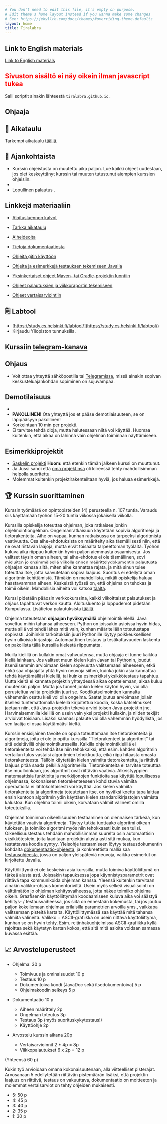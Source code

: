 ```yaml
---
# You don't need to edit this file, it's empty on purpose.
# Edit theme's home layout instead if you wanna make some changes
# See: https://jekyllrb.com/docs/themes/#overriding-theme-defaults
layout: home
title: Tiralabra
---
```


<script src="assets/fuu.js"></script>

## Link to English materials

[Link to English materials](en/)

<noscript><h2 style="color:red;font-weight:bold;">Sivuston sisältö ei näy oikein ilman javascript tukea</h2>
Salli scriptit ainakin lähteestä <code>tiralabra.github.io</code>.
</noscript>

## Ohjaaja

<ul>
<script>
var script = document.scripts[document.scripts.length - 1];
tas.forEach(ta => {
  var elem = document.createElement("li");
  s = ta.name;
  if (ta.fiEmail) {
    s = s + ", " + ta.fiEmail;
  } else if (ta.email) {
    s = s + ", " + ta.email;
  } else {
    s = s + ", (etunumi.sukunimi@helsinki.fi)"
  }
  if (ta.fiSocial) {
    s = s + ", " + ta.fiSocial;
  } else if (ta.social) {
    s = s + ", " + ta.social;
  }
  elem.innerHTML = s;
  script.parentElement.insertBefore(elem, script);
});
</script>
</ul>

## 📅 Aikataulu

Tarkempi aikataulu [täällä](fi/aikataulu/).

<script>
    script = document.scripts[document.scripts.length - 1];
    script.parentElement.insertBefore(makeCalendarFi(), script);
</script>

## 📣 Ajankohtaista

* Kurssin ohjeistusta on muutettu aika paljon. Lue kaikki ohjeet uudestaan, jos olet keskeyttänyt kurssin tai muuten tutustunut aiempien kurssien ohjeisiin.
* <script>
   if (doodleSent) {
    if (timing["demo"]) {
      document.write("Demotilaisuuden ajankohdat on lyöty lukkoon. Ottakaa yhteyttä jos ette pääse paikalle.")
    } else {
      document.write("Doodle linkki demotilaisuuden aikatauluttamiseksi on lähetetty kurssille ilmoittautuneille opiskelijoille. Sähköposti on lähtenyt siihen osoitteseen mikä on labtooliin rekisteröity.")
    }
   } else {
    document.write("Kysely demotilaisuuden aikatauluttamiseksi lähetetään pari viikkoa ennen kurssin päättymistä.")
   }
  </script>
* Lopullinen palautus <script>document.write(fiString(timing["end"].date));</script>.

## Linkkejä materiaaliin

* [Aloitusluennon kalvot](kalvot/aloitusluento.pdf)

* [Tarkka aikataulu](fi/aikataulu)

* [Aiheideoita](fi/aiheet)

* [Tietoja dokumentaatiosta](fi/dokumentaatio)

* [Ohjeita gitin käyttöön](fi/git-ohje)

* [Ohjeita ja esimerkkejä testauksen tekemiseen Javalla](https://github.com/TiraLabra/Testing-and-rmq)

* [Yksinkertaiset ohjeet Maven- tai Gradle-projektin luontiin](fi/maven-gradle)

* [Ohjeet palautuksien ja viikkoraportin tekemiseen](fi/palautukset)

* [Ohjeet vertaisarviointiin](fi/vertaisarvioinnit)

## 🗒️ Labtool

* [https://study.cs.helsinki.fi/labtool/](https://study.cs.helsinki.fi/labtool/)
* Kirjaudu Yliopiston tunnuksilla.

## Kurssiin [telegram-kanava](https://t.me/tkttiralabra)

## Ohjaus

<ul>
<script>
var script = document.scripts[document.scripts.length - 1];
if (timing["paja1"]) {
  var elem = document.createElement("li");
  elem.innerHTML = "Pajaohjausta järjestetään kalenterissa näkyviin aikoihin.";
  script.parentElement.insertBefore(elem, script);
  elem = document.createElement("li");
  elem.innerHTML = "Pajasta voi myös muihin aikoihin pyytää apua aloritmeihin liittyen.";
  script.parentElement.insertBefore(elem, script);
} else {
  var elem = document.createElement("li");
  elem.innerHTML = "Kurssilla ei järjestetä viikottaista pajaa. Henkilökohtaista ohjausta saa erikseen sovittuna ajankohtana Zoomissa, ota matalalla kynnyksellä yhteyttä ohjaajaan, jos tarvitset apua.";
  script.parentElement.insertBefore(elem, script);
}
</script>
<li>Voit ottaa yhteyttä sähköpostilla tai <a href="https://t.me/tkttiralabra">Telegramissa</a>, missä ainakin sopivan keskusteluajankohdan sopiminen on sujuvampaa.</li>
</ul>

## Demotilaisuus

<ul>
  <li id="demo" />
  <li><b>PAKOLLINEN!</b> Ota yhteyttä jos et pääse demotilaisuuteen, se on läpipääsyyn pakollinen!</li> 
<!--   <li>Lähtökohtaisesti kaikki demoavat omalta koneeltaan. Voi olla hyvä saapua demoon hyvissä ajoin ja varmistaa että projektori/ruudun jako toimii. Jos omaa kannettavaa ei ole kannattaa demoamisesta sopia kaverin tai ohjaajan kanssa erikseen.</li> -->
  <li>Korkeintaan 10 min per projekti.</li>
  <li>Ei tarvitse tehdä dioja, mutta halutessaan niitä voi käyttää. Huomaa kuitenkin, että aikaa on lähinnä vain ohjelman toiminnan näyttämiseen. </li>
</ul>

<script>
  var elem = document.getElementById("demo");
  if (timing["demo2"]) {
    elem.innerHTML = "Paikat ja ajat:";
    var ulelem = document.createElement("ul");
    Object.keys(timing).filter(name => name.startsWith("demo")).map(name => fiEvent(timing[name])).forEach(ev => {
      var lielem = document.createElement("li");
      lielem.innerHTML = ev;
      ulelem.appendChild(lielem);
    })
    elem.appendChild(ulelem);
  } else if (timing["demo"]) {
    elem.innerHTML = "Paikka ja aika: " + fiEvent(timing["demo"]) + ".";
  } else {
    elem.innerHTML = "Demotilaisuudet pidetään tenttiviikolla. Aika ja paikka vahvistuvat myöhemmin.";
  }
</script>

## Esimerkkiprojektit

* [Saskelin projekti](https://github.com/saskeli/NonogramSolver_TiRa) **Huom:** että etenkin tämän jälkeen kurssi on muuttunut.
* Ja Jussi sanoi että [oma projektinsa](https://github.com/yussiv/Compress) oli kiireessä tehty mahdollisimman helpolla suoritettu.
* Molemmat kuitenkin projektirakenteiltaan hyviä, jos haluaa esimerkkejä.

## 🏆 Kurssin suorittaminen
Kurssin työmäärä on opintopisteiden (4) perusteella n. 107 tuntia. Varaudu siis käyttämään työhön 15-20 tuntia viikossa jokaisella viikolla.

Kurssilla opiskelija toteuttaa ohjelman, joka ratkaisee jonkin ohjelmointiongelman. Ongelmanratkaisuun käytetään sopivia algoritmeja ja tietorakenteita. Aihe on vapaa, kunhan ratkaisussa on tarpeeksi algoritmista vaativuutta. Osa aihe-ehdotuksista on määritelty aika täsmällisesti niin, että ne ovat riittävän laajoja, mutta eivät toisaalta tarpeettoman työläitä. Työhön kuluva aika riippuu kuitenkin hyvin paljon aiemmasta osaamisesta. Jos valitset täysin oman aiheen, tai aihe-ehdotus ei ole täsmällinen, sovi mieluiten jo ensimmäisellä viikolla ennen määrittelydokumentin palautusta ohjaajan kanssa siitä, miten aihe kannattaa rajata, ja mitä sinun tulee toteuttaa itse, jotta saavutetaan sopiva laajuus. Suoritus ei edellytä oman algoritmin kehittämistä. Tämäkin on mahdollista, mikäli opiskelija haluaa haastavamman aiheen. Keskeistä työssä on, että ohjelma on tehokas ja toimii oikein. Mahdollisia aiheita voi katsoa [täältä](fi/aiheet).

Kurssi pidetään pääosin verkkokurssina, kaikki viikoittaiset palautukset ja ohjaus tapahtuvat verkon kautta. Aloitusluento ja loppudemot pidetään Kumpulassa. Lisätietoa palautuksista [täällä](fi/palautukset).

Ohjelma toteutetaan **ohjaajan hyväksymällä** ohjelmointikielellä. Java soveltuu mihin tahansa aiheeseen. Python on joissakin asioissa hyvin hidas, mutta sillä voi tehdä lähes mitä vain, kunhan määritellään toteutustapa sopivasti. Joihinkin tarkoituksiin juuri Pythonille löytyy poikkeuksellisen hyvin ulkoisia kirjastoja. Automaattinen testaus ja testikattavuuden laskenta on pakollista tällä kurssilla kielestä riippumatta.

Muilla kielillä on kullakin omat vahvuutensa, mutta ohjaaja ei tunne kaikkia kieliä lainkaan. Jos valitset muun kielen kuin Javan tai Pythonin, joudut itsenäisemmin arvioimaan kielen sopivuutta valitsemaasi aiheeseen, etkä ehkä saa ohjaajalta yhtä hyvin neuvoja siihen, kuinka jokin asia kannattaa tehdä käyttämälläsi kielellä, tai kuinka esimerkiksi yksikkötestaus tapahtuu. Uutta kieltä ei kannata projektin yhteydessä alkaa opettelemaan, aikaa kuluu muutenkin paljon. Mutta jos tunnet jonkin kielen käytön hyvin, voi olla perusteltua valita projektiin juuri se. Koodikatselmointien kannalta vähemmän osattu kieli voi olla ongelma. Saatat joutua arvioimaan jollain itsellesi tuntemattomalla kielellä kirjoitettua koodia, koska katselmukset jaetaan niin, että Java-projektin tekevä arvioi toisen Java-projektin jne. Harvinaisemmilla kielillä on usein vain yksi projekti kullakin, ja niiden tekijät arvioivat toisiaan. Lisäksi saamasi palaute voi olla vähemmän hyödyllistä, jos sen laatija ei osaa käyttämääsi kieltä.

Kurssin ensisijainen tavoite on oppia toteuttamaan itse tietorakenteita ja algoritmeja, joita ei ole jo opittu kurssilla "Tietorakenteet ja algoritmit" tai sitä edeltävillä ohjelmointikursseilla. Kaikilla ohjelmointikielillä ei tietorakenteita voi tehdä itse niin tehokkaiksi, että esim. kahden algoritmin vertailun tulos vastaisi algoritmien tehokkuutta, eikä riipu hitaasta omasta tietorakenteesta. Tällöin käytetään kielen valmiita tietorakenteita, ja riittävä laajuus pitää saada pelkillä algoritmeilla. Tietorakenteita ei tarvitse toteuttaa itse muulloinkaan, jos algoritmit ovat riittävän vaativia. Alkeistyyppien matemaattisia funktioita ja merkkijonojen funktioita saa käyttää lopullisessa ohjelmassa, kokonaiseen tietorakenteeseen kohdistuvia valmiita operaatioita ei lähtökohtaisesti voi käyttää. Jos kielen valmiita tietorakenteita ja algoritmeja toteutetaan itse, on hyväksi koettu tapa laittaa ensin kuntoon algoritmin ydin käyttäen kielen standardikirjastojen valmista kalustoa. Kun ohjelma toimii oikein, korvataan valmiit välineet omilla toteutuksilla.

Ohjelman toiminnan oikeellisuuden testaaminen on olennaisen tärkeää, kun käytetään vaativia algoritmeja. Täytyy tutkia tuottaako algoritmi oikean tuloksen, ja toimiiko algoritmi myös niin tehokkaasti kuin sen tulisi. Oikeellisuustestaus tehdään mahdollisimman suurelta osin automaattisin yksikkötestein, joita laaditaan projektin alusta asti sitä mukaa, kun testattavaa koodia syntyy. Yleisohje testaamiseen löytyy testausdokumentin kohdalta [dokumentaatio-ohjeesta](fi/dokumentaatio), ja konkreettista mallia saa [testausohjeesta](https://github.com/TiraLabra/Testing-and-rmq), jossa on paljon yleispäteviä neuvoja, vaikka esimerkit on kirjoitettu Javalla.

Käyttöliittymä ei ole keskeisin asia kurssilla, mutta toimiva käyttöliittymä on tärkeä alusta asti. Joissakin tapauksessa jopa käynnistysparametrit ovat riittävä tapa kommunikoida ohjelman kanssa. Yleensä kuitenkin tarvitaan ainakin valikko-ohjaus komentoriviltä. Usein myös selkeä visualisointi on välttämätön jo ohjelman kehitysvaiheessa, jotta näkee toimiiko ohjelma oikein. Graafisenkin käyttöliittymän koodaamiseen kuluva aika voi säästyä kehitys- / testausvaiheessa, jos siitä on ennestään kokemusta, tai jos joutuu paljon kokeilemaan ohjelmaa erilaisilla parametrien arvoilla yms., vaikkapa valitsemaan pisteitä kartalta. Käyttöliittymässä saa käyttää mitä tahansa valmiita välineitä. Valikko + ASCII-grafiikka on usein riittävä käyttöliittymä, kunhan se on hyvin tehty. Esim. reitinhakuohjelmissa ASCII-grafiikka kyllä rajoittaa sekä käytetyn kartan kokoa, että sitä mitä asioita voidaan samassa kuvassa esittää.

## 📈 Arvosteluperusteet
* Ohjelma: 30 p
    * Toimivuus ja ominaisuudet 10 p
    * Testaus 10 p
    * Dokumentoiva koodi (JavaDoc sekä itsedokumentoiva) 5 p
    * Ohjelmakoodin selkeys 5 p

* Dokumentaatio 10 p
    * Aiheen määrittely 2p
    * Ongelman toteutus 3p
    * Testaus 3p (myös suorituskykytestaus!)
    * Käyttöohje 2p

* Arvostelu kurssin aikana 20p
    * Vertaisarvioinnit 2 * 4p = 8p
    * Viikkopalautukset 6 x 2p = 12 p

(Yhteensä 60 p)

Kukin työ arvioidaan omana kokonaisuutenaan, alla viitteelliset pisterajat. Arvosanaan 5 edellytetään riittävän pistemäärän lisäksi, että projektin laajuus on riittävä, testaus on vakuuttava, dokumentaatio on moitteeton ja molemmat vertaisarviot on tehty ohjeiden mukaisesti.

* 5: 50 p
* 4: 45 p
* 3: 40 p
* 2: 35 p
* 1: 30 p
